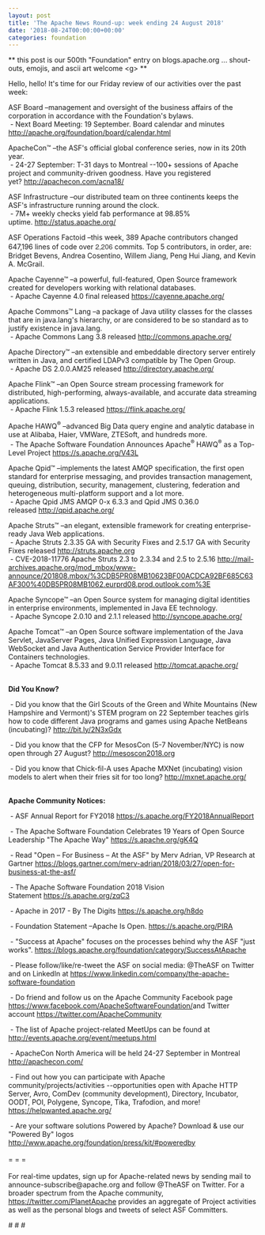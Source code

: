 ```yaml
---
layout: post
title: 'The Apache News Round-up: week ending 24 August 2018'
date: '2018-08-24T00:00:00+00:00'
categories: foundation
---
```

<p>** this post is our 500th &quot;Foundation&quot; entry on blogs.apache.org ... shout-outs, emojis, and ascii art welcome &lt;g&gt; **</p> 
  <p>Hello, hello! It's time for our Friday review of our activities over the past week:<br /></p> 
  <p>ASF Board –management and oversight of the business affairs of the corporation in accordance with the Foundation's bylaws.<br />&nbsp;- Next Board Meeting: 19 September. Board calendar and minutes <a href="http://apache.org/foundation/board/calendar.html">http://apache.org/foundation/board/calendar.html</a></p> 
  <p>ApacheCon™ –the ASF's official global conference series, now in its 20th year.<br />&nbsp;- 24-27 September: T-31 days to Montreal --100+ sessions of Apache project and community-driven goodness. Have you registered yet?&nbsp;<a href="http://apachecon.com/acna18/">http://apachecon.com/acna18/</a><br /></p> 
  <p>ASF Infrastructure –our distributed team on three continents keeps the ASF's infrastructure running around the clock.<br />&nbsp;- 7M+ weekly checks yield fab performance at 98.85% uptime.&nbsp;<a href="http://status.apache.org/">http://status.apache.org/</a></p> 
  <p>ASF Operations Factoid&nbsp;–this week, 389 Apache contributors changed 647,196 lines of code over <font color="#333333" face="Helvetica Neue, Helvetica, Arial, sans-serif"><span style="font-size: 14px;">2,206</span></font>&nbsp;commits. Top 5 contributors, in order, are: Bridget Bevens, Andrea Cosentino, Willem Jiang, Peng Hui Jiang, and Kevin A. McGrail.</p> 
  <p>Apache Cayenne™ –a powerful, full-featured, Open Source framework created for developers working with relational databases.<br />&nbsp;-&nbsp;Apache Cayenne 4.0 final released&nbsp;<a href="https://cayenne.apache.org/">https://cayenne.apache.org/</a></p> 
  <p>Apache Commons™ Lang –a package of Java utility classes for the classes that are in java.lang's hierarchy, or are considered to be so standard as to justify existence in java.lang.<br />&nbsp;- Apache Commons Lang 3.8 released&nbsp;<a href="http://commons.apache.org/">http://commons.apache.org/</a></p> 
  <p><a href="http://commons.apache.org/"></a>Apache Directory™ –an extensible and embeddable directory server entirely written in Java, and certified LDAPv3 compatible by The Open Group.<br />&nbsp;- Apache DS 2.0.0.AM25 released<span style="white-space: pre;"> <a href="http://directory.apache.org/">http://directory.apache.org/</a></span></p> 
  <p>Apache Flink™ –an Open Source stream processing framework for distributed, high-performing, always-available, and accurate data streaming applications.<br />&nbsp;- Apache Flink 1.5.3 released&nbsp;<a href="https://flink.apache.org/">https://flink.apache.org/</a></p> 
  <p>Apache HAWQ<sup>®</sup> –advanced Big Data query engine and analytic database in use at Alibaba, Haier, VMWare, ZTESoft, and hundreds more.<br />&nbsp;- The Apache Software Foundation Announces Apache<sup>®</sup> HAWQ<sup>®</sup> as a Top-Level Project&nbsp;<a href="https://s.apache.org/V43L">https://s.apache.org/V43L</a></p> 
  <p>Apache Qpid™ –implements the latest AMQP specification, the first open standard for enterprise messaging, and provides transaction management, queuing, distribution, security, management, clustering, federation and heterogeneous multi-platform support and a lot more.<br />&nbsp;- Apache Qpid JMS AMQP 0-x 6.3.3 and Qpid JMS 0.36.0 released&nbsp;<a href="http://qpid.apache.org/">http://qpid.apache.org/</a></p> 
  <p>Apache Struts™ –an elegant, extensible framework for creating enterprise-ready Java Web applications.<br />&nbsp;- Apache Struts 2.3.35 GA with Security Fixes and&nbsp;2.5.17 GA with Security Fixes released&nbsp;<a href="http://struts.apache.org">http://struts.apache.org</a><br />&nbsp;- CVE-2018-11776 Apache Struts 2.3 to 2.3.34 and 2.5 to 2.5.16&nbsp;<a href="http://mail-archives.apache.org/mod_mbox/www-announce/201808.mbox/%3CDB5PR08MB10623BF00ACDCA92BF685C63AF300%40DB5PR08MB1062.eurprd08.prod.outlook.com%3E">http://mail-archives.apache.org/mod_mbox/www-announce/201808.mbox/%3CDB5PR08MB10623BF00ACDCA92BF685C63AF300%40DB5PR08MB1062.eurprd08.prod.outlook.com%3E</a></p> 
  <p>Apache Syncope™ –an Open Source system for managing digital identities in enterprise environments, implemented in Java EE technology.<br />&nbsp;- Apache Syncope 2.0.10<span style="white-space: pre;"> and</span>&nbsp;2.1.1 released&nbsp;<a href="http://syncope.apache.org/">http://syncope.apache.org/</a></p> 
  <p>Apache Tomcat™ –an Open Source software implementation of the Java Servlet, JavaServer Pages, Java Unified Expression Language, Java WebSocket and Java Authentication Service Provider Interface for Containers technologies.<br />&nbsp;- Apache Tomcat 8.5.33 and 9.0.11 released <a href="http://tomcat.apache.org/">http://tomcat.apache.org/</a><br /><br /></p> 
  <p> </p> 
  <p><strong>Did You Know?</strong></p> 
  <div> 
    <p>&nbsp;- Did you know that the Girl Scouts of the Green and White Mountains (New Hampshire and Vermont)'s STEM program on 22 September teaches girls how to code different Java programs and games using Apache NetBeans (incubating)? <a href="http://bit.ly/2N3xGdx">http://bit.ly/2N3xGdx</a></p> 
    <p>&nbsp;- Did you know that the CFP for MesosCon&nbsp;(5-7 November/NYC) is now open through 27 August? <a href="http://mesoscon2018.org">http://mesoscon2018.org</a> </p> 
    <p>&nbsp;- Did you know that Chick-fil-A uses Apache MXNet (incubating) vision models to alert when their fries sit for too long?&nbsp;<a href="http://mxnet.apache.org/">http://mxnet.apache.org/</a><br /><br /></p> 
    <p><strong>Apache Community Notices:</strong></p> 
  </div> 
  <p>&nbsp;- ASF Annual Report for FY2018&nbsp;<a href="https://s.apache.org/FY2018AnnualReport">https://s.apache.org/FY2018AnnualReport</a></p> 
  <p>&nbsp;- The Apache<span style="font-size: 10.8333px;"> </span>Software Foundation Celebrates 19 Years of Open Source Leadership &quot;The Apache Way&quot;&nbsp;<a href="https://s.apache.org/gK4Q">https://s.apache.org/gK4Q</a></p> 
  <p>&nbsp;- Read &quot;Open – For Business – At the ASF&quot; by Merv Adrian, VP Research at Gartner&nbsp;<a href="https://blogs.gartner.com/merv-adrian/2018/03/27/open-for-business-at-the-asf/">https://blogs.gartner.com/merv-adrian/2018/03/27/open-for-business-at-the-asf/</a><br /></p> 
  <p>&nbsp;- The Apache Software Foundation 2018 Vision Statement&nbsp;<a href="https://s.apache.org/zqC3">https://s.apache.org/zqC3</a></p> 
  <p>&nbsp;- Apache in 2017 - By The Digits&nbsp;<a href="https://s.apache.org/h8do">https://s.apache.org/h8do</a></p> 
  <p>&nbsp;- Foundation Statement –Apache Is Open. <a href="https://s.apache.org/PIRA">https://s.apache.org/PIRA</a></p> 
  <div> 
    <p>&nbsp;- &quot;Success at Apache&quot; focuses on the processes behind why the ASF &quot;just works&quot;. <a href="https://blogs.apache.org/foundation/category/SuccessAtApache">https://blogs.apache.org/foundation/category/SuccessAtApache</a></p> 
  </div> 
  <div> 
    <p>&nbsp;- Please follow/like/re-tweet the ASF on social media: @TheASF on Twitter and on LinkedIn at <a href="https://www.linkedin.com/company/the-apache-software-foundation">https://www.linkedin.com/company/the-apache-software-foundation</a></p> 
    <p>&nbsp;- Do friend and follow us on the Apache Community Facebook page <a href="https://www.facebook.com/ApacheSoftwareFoundation/">https://www.facebook.com/ApacheSoftwareFoundation/</a>and Twitter account <a href="https://twitter.com/ApacheCommunity">https://twitter.com/ApacheCommunity</a></p> 
  </div> 
  <div> 
    <p><a href="https://feathercast.apache.org/"></a></p> 
  </div> 
  <div> 
    <p>&nbsp;- The list of Apache project-related MeetUps can be found at <a href="http://events.apache.org/event/meetups.html">http://events.apache.org/event/meetups.html</a></p> 
  </div> 
  <div> 
    <p>&nbsp;- ApacheCon North America&nbsp;will be held 24-27 September in Montreal <a href="http://apachecon.com/">http://apachecon.com/<br /></a></p> 
    <p>&nbsp;- Find out how you can participate with Apache community/projects/activities --opportunities open with Apache HTTP Server, Avro, ComDev (community development), Directory, Incubator, OODT, POI, Polygene, Syncope, Tika, Trafodion, and more! <a href="https://helpwanted.apache.org/">https://helpwanted.apache.org/</a></p> 
  </div> 
  <div>&nbsp;- Are your software solutions Powered by Apache? Download &amp; use our &quot;Powered By&quot; logos <a href="http://www.apache.org/foundation/press/kit/#poweredby">http://www.apache.org/foundation/press/kit/#poweredby</a></div> 
  <div><br /></div> 
  <div>= = =</div> 
  <div><br /></div> 
  <div>For real-time updates, sign up for Apache-related news by sending mail to announce-subscribe@apache.org and follow @TheASF on Twitter. For a broader spectrum from the Apache community, <a href="https://twitter.com/PlanetApache">https://twitter.com/PlanetApache</a> provides an aggregate of Project activities as well as the personal blogs and tweets of select ASF Committers.</div> 
  <p># # #</p>
